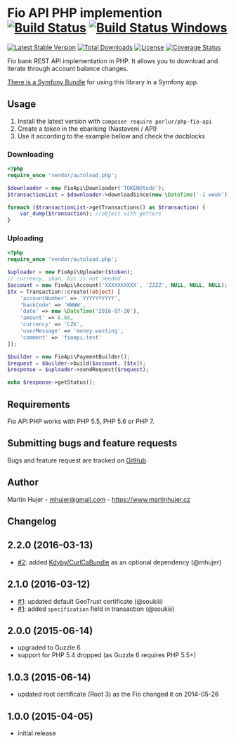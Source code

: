 # Fio API PHP implemention [![Build Status](https://travis-ci.org/mhujer/fio-api-php.svg?branch=master)](https://travis-ci.org/mhujer/fio-api-php) [![Build Status Windows](https://ci.appveyor.com/api/projects/status/github/mhujer/fio-api-php?branch=master&svg=true)](https://ci.appveyor.com/project/mhujer/fio-api-php/branch/master)

[![Latest Stable Version](https://poser.pugx.org/mhujer/fio-api-php/version.png)](https://packagist.org/packages/mhujer/fio-api-php) [![Total Downloads](https://poser.pugx.org/mhujer/fio-api-php/downloads.png)](https://packagist.org/packages/mhujer/fio-api-php) [![License](https://poser.pugx.org/mhujer/fio-api-php/license.svg)](https://packagist.org/packages/mhujer/fio-api-php) [![Coverage Status](https://coveralls.io/repos/mhujer/fio-api-php/badge.svg?branch=master)](https://coveralls.io/r/mhujer/fio-api-php?branch=master)

Fio bank REST API implementation in PHP. It allows you to download and iterate through account balance changes.

[There is a Symfony Bundle](https://github.com/mhujer/fio-api-bundle) for using this library in a Symfony app.

Usage
----
1. Install the latest version with `composer require perlur/php-fio-api`
2. Create a *token* in the ebanking (Nastavení / API)
3. Use it according to the example bellow and check the docblocks

### Downloading 
```php
<?php
require_once 'vendor/autoload.php';

$downloader = new FioApi\Downloader('TOKEN@todo');
$transactionList = $downloader->downloadSince(new \DateTime('-1 week'));

foreach ($transactionList->getTransactions() as $transaction) {
    var_dump($transaction); //object with getters
}

```

### Uploading
```php
<?php
require_once 'vendor/autoload.php';

$uploader = new FioApi\Uploader($token);
// currency, iban, bic is not needed
$account = new FioApi\Account('XXXXXXXXXX', 'ZZZZ', NULL, NULL, NULL);
$tx = Transaction::create((object) [
    'accountNumber' => 'YYYYYYYYYY',
    'bankCode' => 'WWWW',
    'date' => new \DateTime('2016-07-20'),
    'amount' => 6.66,
    'currency' => 'CZK',
    'userMessage' => 'money wasting',
    'comment' => 'fioapi.test'
]);

$builder = new FioApi\PaymentBuilder();
$request = $builder->build($account, [$tx]);
$response = $uploader->sendRequest($request);

echo $response->getStatus();
```

Requirements
------------
Fio API PHP works with PHP 5.5, PHP 5.6 or PHP 7.

Submitting bugs and feature requests
------------------------------------
Bugs and feature request are tracked on [GitHub](https://github.com/mhujer/fio-api-php/issues)

Author
------
Martin Hujer - <mhujer@gmail.com> - <https://www.martinhujer.cz>

Changelog
----------
## 2.2.0 (2016-03-13)
- [#2](https://github.com/mhujer/fio-api-php/pull/2): added [Kdyby/CurlCaBundle](https://github.com/Kdyby/CurlCaBundle)
 	as an optional dependency (@mhujer)

## 2.1.0 (2016-03-12)
- [#1](https://github.com/mhujer/fio-api-php/pull/1): updated default GeoTrust certificate (@soukiii)
- [#1](https://github.com/mhujer/fio-api-php/pull/1): added `specification` field in transaction (@soukiii)

## 2.0.0 (2015-06-14)
- upgraded to Guzzle 6
- support for PHP 5.4 dropped (as Guzzle 6 requires PHP 5.5+)

## 1.0.3 (2015-06-14)
- updated root certificate (Root 3) as the Fio changed it on 2014-05-26

## 1.0.0 (2015-04-05)
- initial release
